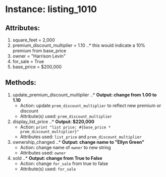 # Instance: listing_1010

## Attributes:

1. square_feet = 2,000
2. premium_discount_multiplier = 1.10
..* this would indicate a 10% premium from base_price
3. owner = "Harrison Levin"
4. for_sale = True
5. base_price = $200,000

## Methods:

1. update_premium_discount_multiplier
..* **Output: change from 1.00 to 1.10**
    - Action: update `prem_discount_multiplier` to reflect new premium or discount
    - Attribute(s) used: `prem_discount_multiplier`
2. display_list_price
..* **Output: $220,000**
    - Action: `print "list price: #{base_price * prem_discount_multiplier}"`
    - Attributes used: `list_price` and `prem_discount_multiplier`
3. ownership_changed
..* **Output: change name to "Ellyn Green"**
    - Action: change name of `owner` to new string
    - Attributes used: `owner`
4. sold
..* **Output: change from True to False**
   - Action: change `for_sale` from true to false
   - Attribute(s) used: `for_sale`

